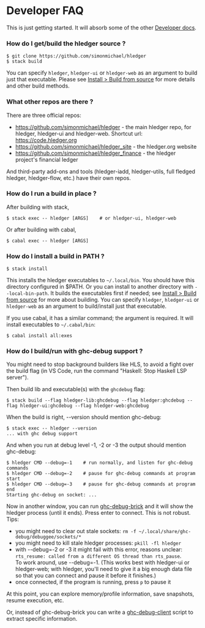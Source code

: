 # Developer FAQ

<!-- toc -->

This is just getting started. It will absorb some of the other [Developer docs](dev.md).

<!-- ## Developing hledger -->

### How do I get/build the hledger source ?

```cli
$ git clone https://github.com/simonmichael/hledger
$ stack build
```
You can specify `hledger`, `hledger-ui` or `hledger-web` as an argument to build just that executable.
Please see [Install > Build from source](install.md#build-from-source) for more details and other build methods.

### What other repos are there ?

There are three official repos:
- <https://github.com/simonmichael/hledger> - the main hledger repo, for hledger, hledger-ui and hledger-web. Shortcut url: <https://code.hledger.org>
- <https://github.com/simonmichael/hledger_site> - the hledger.org website
- <https://github.com/simonmichael/hledger_finance> - the hledger project's financial ledger

And third-party add-ons and tools (hledger-iadd, hledger-utils, full fledged hledger, hledger-flow, etc.) have their own repos.

### How do I run a build in place ?

After building with stack,
```cli
$ stack exec -- hledger [ARGS]    # or hledger-ui, hledger-web
```

Or after building with cabal,
```cli
$ cabal exec -- hledger [ARGS]
```

### How do I install a build in PATH ?

```cli
$ stack install
```
This installs the hledger executables to `~/.local/bin`. You should have this directory configured in $PATH.
Or you can install to another directory with `--local-bin-path`.
It builds the executables first if needed; see [Install > Build from source](install.md#build-from-source) for more about building.
You can specify `hledger`, `hledger-ui` or `hledger-web` as an argument to build/install just that executable.

If you use cabal, it has a similar command; the argument is required.
It will install executables to `~/.cabal/bin`:
```cli
$ cabal install all:exes
```

### How do I build/run with ghc-debug support ?

You might need to stop background builders like HLS, to avoid a fight over the build flag
(in VS Code, run the command "Haskell: Stop Haskell LSP server").

Then build lib and executable(s) with the `ghcdebug` flag:
```cli
$ stack build --flag hledger-lib:ghcdebug --flag hledger:ghcdebug --flag hledger-ui:ghcdebug --flag hledger-web:ghcdebug
```

When the build is right, --version should mention ghc-debug:
```
$ stack exec -- hledger --version
... with ghc debug support
```

And when you run at debug level -1, -2 or -3 the output should mention ghc-debug:
```cli
$ hledger CMD --debug=-1    # run normally, and listen for ghc-debug commands
$ hledger CMD --debug=-2    # pause for ghc-debug commands at program start
$ hledger CMD --debug=-3    # pause for ghc-debug commands at program end
Starting ghc-debug on socket: ...
```

Now in another window, you can run [ghc-debug-brick](https://hackage.haskell.org/package/ghc-debug-brick) and it will show the hledger process (until it ends). Press enter to connect. This is not robust. Tips:
- you might need to clear out stale sockets: `rm -f ~/.local/share/ghc-debug/debuggee/sockets/*`
- you might need to kill stale hledger processes: `pkill -fl hledger`
- with --debug=-2 or -3 it might fail with this error, reasons unclear:\
  `rts_resume: called from a different OS thread than rts_pause`.\
  To work around, use --debug=-1.
  (This works best with hledger-ui or hledger-web; with hledger, you'll need to give it a big enough data file so that you can connect and pause it before it finishes.)
- once connected, if the program is running, press `p` to pause it

At this point, you can explore memory/profile information, save snapshots, resume execution, etc.

Or, instead of ghc-debug-brick you can write a [ghc-debug-client](https://hackage.haskell.org/package/ghc-debug-client) script to extract specific information.
